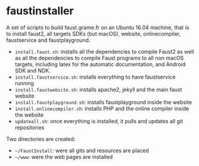 # faustinstaller
A set of scripts to build faust.grame.fr on an Ubuntu 16.04 machine, that is to install faust2, all targets SDKs (but macOS), website, onlinecompiler, faustservice and faustplayground.

- `install.faust.sh`: installs all the dependencies to compile Faust2 as well as all the dependencies to compile Faust programs to all non macOS targets, including latex for the automatic documentation, and Android SDK and NDK.
- `install.faustservice.sh`: installs everything to have faustservice running
- `install.faustwebsite.sh`: installs apache2, jekyll and the main faust website
- `install.faustplayground.sh`: installs faustplayground inside the website
- `install.onlinecompiler.sh`: installs PHP and the online compiler inside the website
- `updateall.sh`: once everything is installed, it pulls and updates all git repositories

Two directories are created:

- `~/FaustInstall`: were all gits and resources are placed
- `~/www`: were the web pages are installed


